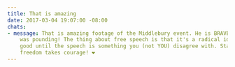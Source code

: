 ```yaml
---
title: That is amazing
date: 2017-03-04 19:07:00 -08:00
chats:
- message: That is amazing footage of the Middlebury event. He is BRAVE! My heart
    was pounding! The thing about free speech is that it's a radical idea that sounds
    good until the speech is something you (not YOU) disagree with. Standing up for
    freedom takes courage! ❤️
---
```


